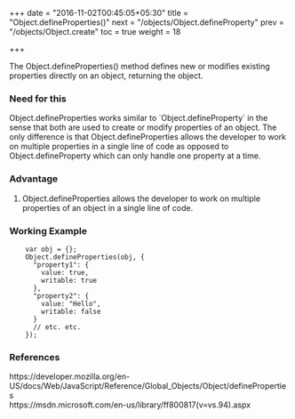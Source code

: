 +++
date = "2016-11-02T00:45:05+05:30"
title = "Object.defineProperties()"
next = "/objects/Object.defineProperty"
prev = "/objects/Object.create"
toc = true
weight = 18

+++

The Object.defineProperties() method defines new or modifies existing properties directly on an object, returning the object.

<h3>Need for this</h3>
Object.defineProperties works similar to `Object.defineProperty` in the sense that both are used to create or modify properties of an object. The only difference is that Object.defineProperties allows the developer to work on multiple properties in a single line of code as opposed to Object.defineProperty which can only handle one property at a time.

<h3>Advantage</h3>
<ol>
  <li>Object.defineProperties allows the developer to work on multiple properties of an object in a single line of code.</li>
</ol>

<h3>Working Example</h3>

		var obj = {};
		Object.defineProperties(obj, {
		  "property1": {
		    value: true,
		    writable: true
		  },
		  "property2": {
		    value: "Hello",
		    writable: false
		  }
		  // etc. etc.
		});

<h3>References</h3>
https://developer.mozilla.org/en-US/docs/Web/JavaScript/Reference/Global_Objects/Object/defineProperties
<br>
https://msdn.microsoft.com/en-us/library/ff800817(v=vs.94).aspx
